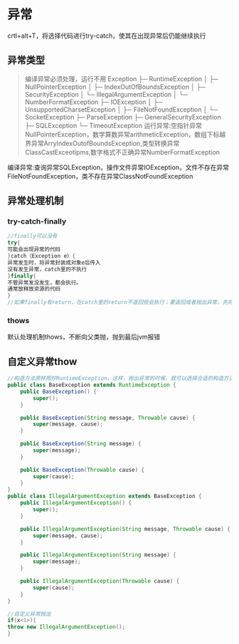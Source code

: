 # 异常
crtl+alt+T，将选择代码进行try-catch，使其在出现异常后仍能继续执行
## 异常类型
>编译异常必须处理，运行不用
Exception
├─ RuntimeException
│  ├─ NullPointerException
│  ├─ IndexOutOfBoundsException
│  ├─ SecurityException
│  └─ IllegalArgumentException
│     └─ NumberFormatException
├─ IOException
│  ├─ UnsupportedCharsetException
│  ├─ FileNotFoundException
│  └─ SocketException
├─ ParseException
├─ GeneralSecurityException
├─ SQLException
└─ TimeoutException
运行异常:空指针异常NullPointerException，数学算数异常arithmeticException，数组下标越界异常ArryIndexOutofBoundsException,类型转换异常ClassCastExceotipms,数字格式不正确异常NumberFormatException

编译异常:查询异常SQLException，操作文件异常IOException，文件不存在异常FileNotFoundException，类不存在异常ClassNotFoundException

## 异常处理机制
### try-catch-finally
```java
//finally可以没有
try{
可能会出现异常的代码
}catch（Exception e）{
异常发生时，将异常封装成对象e后传入
没有发生异常，catch里的不执行
}finally{
不管异常发没发生，都会执行。
通常放释放资源的代码
}
//如果finally有return，在catch里的return不返回但会执行；要返回或者抛出异常，先得执行finally里的内容
```
### thows
默认处理机制thows，不断向父类抛，抛到最后jvm报错

## 自定义异常thow
```java
//构造方法原样照抄RuntimeException。这样，抛出异常的时候，就可以选择合适的构造方法
public class BaseException extends RuntimeException {
    public BaseException() {
        super();
    }

    public BaseException(String message, Throwable cause) {
        super(message, cause);
    }

    public BaseException(String message) {
        super(message);
    }

    public BaseException(Throwable cause) {
        super(cause);
    }
}
public class IllegalArgumentException extends BaseException {
    public IllegalArgumentException() {
        super();
    }

    public IllegalArgumentException(String message, Throwable cause) {
        super(message, cause);
    }

    public IllegalArgumentException(String message) {
        super(message);
    }

    public IllegalArgumentException(Throwable cause) {
        super(cause);
    }
}

//自定义异常抛出
if(x<1>){
throw new IllegalArgumentException();
}

```
